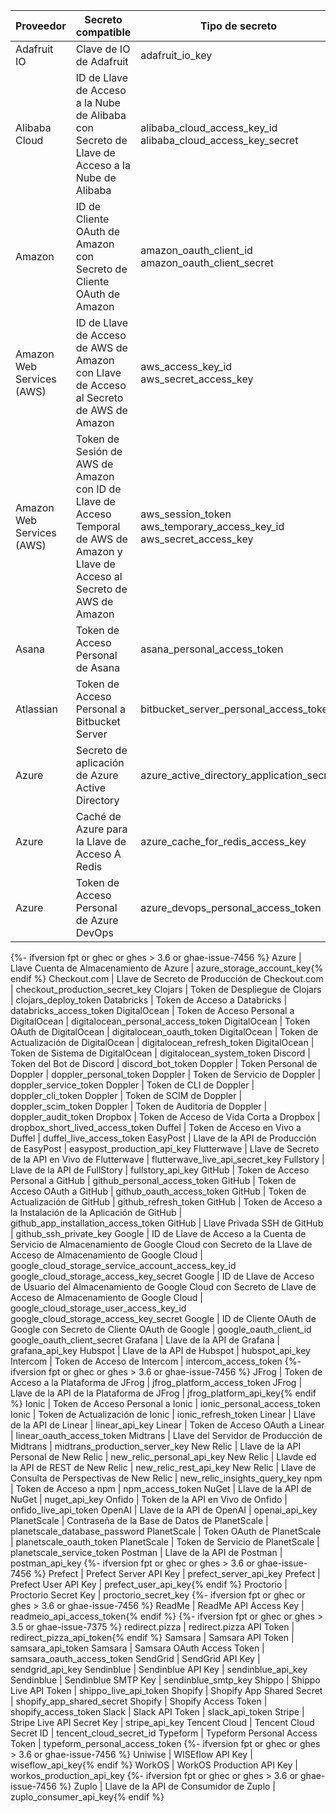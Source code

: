 | Proveedor                 | Secreto compatible                                                                                                                 | Tipo de secreto                                                                       |
| ------------------------- | ---------------------------------------------------------------------------------------------------------------------------------- | ------------------------------------------------------------------------------------- |
| Adafruit IO               | Clave de IO de Adafruit                                                                                                            | adafruit_io_key                                                                     |
| Alibaba Cloud             | ID de Llave de Acceso a la Nube de Alibaba con Secreto de Llave de Acceso a la Nube de Alibaba                                     | alibaba_cloud_access_key_id </br>alibaba_cloud_access_key_secret              |
| Amazon                    | ID de Cliente OAuth de Amazon con Secreto de Cliente OAuth de Amazon                                                               | amazon_oauth_client_id </br>amazon_oauth_client_secret                            |
| Amazon Web Services (AWS) | ID de Llave de Acceso de AWS de Amazon con Llave de Acceso al Secreto de AWS de Amazon                                             | aws_access_key_id </br>aws_secret_access_key                                      |
| Amazon Web Services (AWS) | Token de Sesión de AWS de Amazon con ID de Llave de Acceso Temporal de AWS de Amazon y Llave de Acceso al Secreto de AWS de Amazon | aws_session_token </br>aws_temporary_access_key_id </br>aws_secret_access_key |
| Asana                     | Token de Acceso Personal de Asana                                                                                                  | asana_personal_access_token                                                         |
| Atlassian                 | Token de Acceso Personal a Bitbucket Server                                                                                        | bitbucket_server_personal_access_token                                            |
| Azure                     | Secreto de aplicación de Azure Active Directory                                                                                    | azure_active_directory_application_secret                                         |
| Azure                     | Caché de Azure para la Llave de Acceso A Redis                                                                                     | azure_cache_for_redis_access_key                                                  |
| Azure                     | Token de Acceso Personal de Azure DevOps                                                                                           | azure_devops_personal_access_token                                                |
{%- ifversion fpt or ghec or ghes > 3.6 or ghae-issue-7456 %}
Azure | Llave Cuenta de Almacenamiento de Azure | azure_storage_account_key{% endif %} Checkout.com | Llave de Secreto de Producción de Checkout.com | checkout_production_secret_key Clojars | Token de Despliegue de Clojars | clojars_deploy_token Databricks | Token de Acceso a Databricks | databricks_access_token DigitalOcean | Token de Acceso Personal a DigitalOcean | digitalocean_personal_access_token DigitalOcean | Token OAuth de DigitalOcean | digitalocean_oauth_token DigitalOcean | Token de Actualización de DigitalOcean | digitalocean_refresh_token DigitalOcean | Token de Sistema de DigitalOcean | digitalocean_system_token Discord | Token del Bot de Discord | discord_bot_token Doppler | Token Personal de Doppler | doppler_personal_token Doppler | Token de Servicio de Doppler | doppler_service_token Doppler | Token de CLI de Doppler | doppler_cli_token Doppler | Token de SCIM de Doppler | doppler_scim_token Doppler | Token de Auditoría de Doppler | doppler_audit_token Dropbox | Token de Acceso de Vida Corta a Dropbox | dropbox_short_lived_access_token Duffel | Token de Acceso en Vivo a Duffel | duffel_live_access_token EasyPost | Llave de la API de Producción de EasyPost | easypost_production_api_key Flutterwave | Llave de Secreto de la API en Vivo de Flutterwave | flutterwave_live_api_secret_key Fullstory | Llave de la API de FullStory | fullstory_api_key GitHub | Token de Acceso Personal a GitHub | github_personal_access_token GitHub | Token de Acceso OAuth a GitHub | github_oauth_access_token GitHub | Token de Actualización de GitHub | github_refresh_token GitHub | Token de Acceso a la Instalación de la Aplicación de GitHub | github_app_installation_access_token GitHub | Llave Privada SSH de GitHub | github_ssh_private_key Google | ID de Llave de Acceso a la Cuenta de Servicio de Almacenamiento de Google Cloud con Secreto de la Llave de Acceso de Almacenamiento de Google Cloud | google_cloud_storage_service_account_access_key_id </br>google_cloud_storage_access_key_secret Google | ID de Llave de Acceso de Usuario del Almacenamiento de Google Cloud con Secreto de Llave de Acceso de Almacenamiento de Google Cloud | google_cloud_storage_user_access_key_id </br>google_cloud_storage_access_key_secret Google | ID de Cliente OAuth de Google con Secreto de Cliente OAuth de Google | google_oauth_client_id </br>google_oauth_client_secret Grafana | Llave de la API de Grafana | grafana_api_key Hubspot | Llave de la API de Hubspot | hubspot_api_key Intercom | Token de Acceso de Intercom | intercom_access_token
{%- ifversion fpt or ghec or ghes > 3.6 or ghae-issue-7456 %}
JFrog | Token de Acceso a la Plataforma de JFrog | jfrog_platform_access_token JFrog | Llave de la API de la Plataforma de JFrog | jfrog_platform_api_key{% endif %} Ionic | Token de Acceso Personal a Ionic | ionic_personal_access_token Ionic | Token de Actualización de Ionic | ionic_refresh_token Linear | Llave de la API de Linear | linear_api_key Linear | Token de Acceso OAuth a Linear | linear_oauth_access_token Midtrans | Llave del Servidor de Producción de Midtrans | midtrans_production_server_key New Relic | Llave de la API Personal de New Relic | new_relic_personal_api_key New Relic | Llavde ed la API de REST de New Relic | new_relic_rest_api_key New Relic | Llave de Consulta de Perspectivas de New Relic | new_relic_insights_query_key npm | Token de Acceso a npm | npm_access_token NuGet | Llave de la API de NuGet | nuget_api_key Onfido | Token de la API en Vivo de Onfido | onfido_live_api_token OpenAI | Llave de la API de OpenAI | openai_api_key PlanetScale | Contraseña de la Base de Datos de PlanetScale | planetscale_database_password PlanetScale | Token OAuth de PlanetScale | planetscale_oauth_token PlanetScale | Token de Servicio de PlanetScale | planetscale_service_token Postman | Llave de la API de Postman | postman_api_key
{%- ifversion fpt or ghec or ghes > 3.6 or ghae-issue-7456 %}
Prefect | Prefect Server API Key | prefect_server_api_key Prefect | Prefect User API Key | prefect_user_api_key{% endif %} Proctorio | Proctorio Secret Key | proctorio_secret_key
{%- ifversion fpt or ghec or ghes > 3.6 or ghae-issue-7456 %}
ReadMe | ReadMe API Access Key | readmeio_api_access_token{% endif %}
{%- ifversion fpt or ghec or ghes > 3.5 or ghae-issue-7375 %}
redirect.pizza | redirect.pizza API Token | redirect_pizza_api_token{% endif %} Samsara | Samsara API Token | samsara_api_token Samsara | Samsara OAuth Access Token | samsara_oauth_access_token SendGrid | SendGrid API Key | sendgrid_api_key Sendinblue | Sendinblue API Key | sendinblue_api_key Sendinblue | Sendinblue SMTP Key | sendinblue_smtp_key Shippo | Shippo Live API Token | shippo_live_api_token Shopify | Shopify App Shared Secret | shopify_app_shared_secret Shopify | Shopify Access Token | shopify_access_token Slack | Slack API Token | slack_api_token Stripe | Stripe Live API Secret Key | stripe_api_key Tencent Cloud | Tencent Cloud Secret ID | tencent_cloud_secret_id Typeform | Typeform Personal Access Token | typeform_personal_access_token
{%- ifversion fpt or ghec or ghes > 3.6 or ghae-issue-7456 %}
Uniwise | WISEflow API Key | wiseflow_api_key{% endif %} WorkOS | WorkOS Production API Key | workos_production_api_key
{%- ifversion fpt or ghec or ghes > 3.6 or ghae-issue-7456 %}
Zuplo | Llave de la API de Consumidor de Zuplo | zuplo_consumer_api_key{% endif %}
